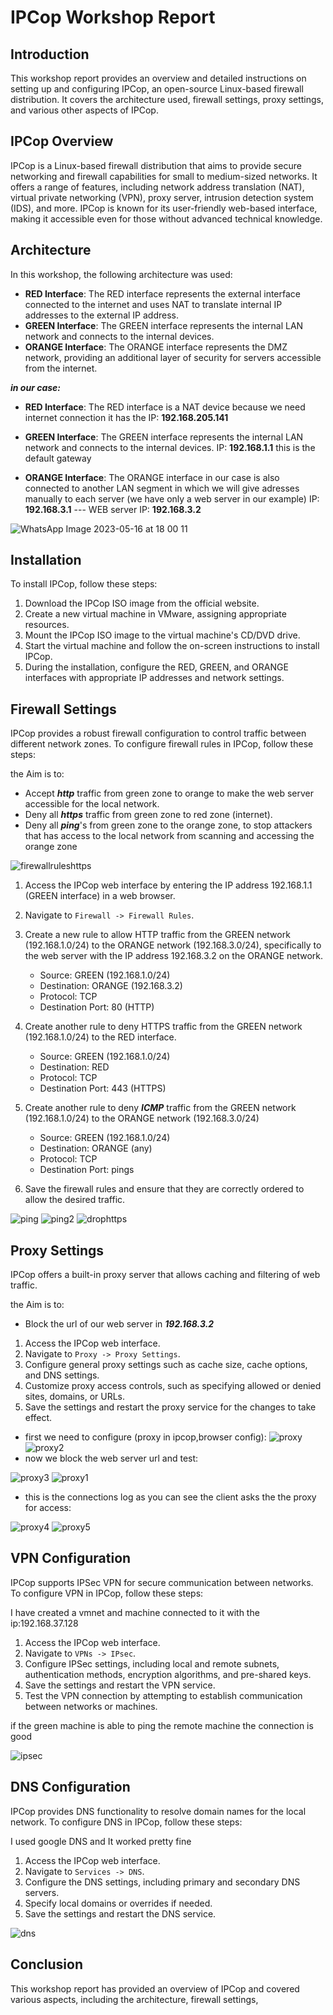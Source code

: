 # IPCop Workshop Report

## Introduction

This workshop report provides an overview and detailed instructions on setting up and configuring IPCop, an open-source Linux-based firewall distribution. It covers the architecture used, firewall settings, proxy settings, and various other aspects of IPCop.

## IPCop Overview

IPCop is a Linux-based firewall distribution that aims to provide secure networking and firewall capabilities for small to medium-sized networks. It offers a range of features, including network address translation (NAT), virtual private networking (VPN), proxy server, intrusion detection system (IDS), and more. IPCop is known for its user-friendly web-based interface, making it accessible even for those without advanced technical knowledge.

## Architecture

In this workshop, the following architecture was used:

-   **RED Interface**: The RED interface represents the external interface connected to the internet and uses NAT to translate internal IP addresses to the external IP address.
-   **GREEN Interface**: The GREEN interface represents the internal LAN network and connects to the internal devices.
-   **ORANGE Interface**: The ORANGE interface represents the DMZ network, providing an additional layer of security for servers accessible from the internet.

***in our case:***
-   **RED Interface**: The RED interface is a NAT device because we need internet connection 
it has the IP: **192.168.205.141**

-   **GREEN Interface**: The GREEN interface represents the internal LAN network and connects to the internal devices.
IP: **192.168.1.1** this is the default gateway

-   **ORANGE Interface**: The ORANGE interface in our case is also connected to another LAN segment in which we will give adresses manually to each server (we have only a web server in our example)
IP: **192.168.3.1** --- WEB server IP: **192.168.3.2** 

![WhatsApp Image 2023-05-16 at 18 00 11](https://github.com/mohammedAcheddad/IPcop_init/assets/105829473/745f6041-be95-48bd-a760-5685e0a11ff2)


## Installation

To install IPCop, follow these steps:

1.  Download the IPCop ISO image from the official website.
2.  Create a new virtual machine in VMware, assigning appropriate resources.
3.  Mount the IPCop ISO image to the virtual machine's CD/DVD drive.
4.  Start the virtual machine and follow the on-screen instructions to install IPCop.
5.  During the installation, configure the RED, GREEN, and ORANGE interfaces with appropriate IP addresses and network settings.

## Firewall Settings

IPCop provides a robust firewall configuration to control traffic between different network zones. To configure firewall rules in IPCop, follow these steps:

the Aim is to:
*  Accept ***http*** traffic from green zone to orange to make the web server accessible for the local network.
* Deny all ***https*** traffic from green zone to red zone (internet).
* Deny all ***ping***'s from green zone to the orange zone, to stop attackers that has access to the local network from scanning and accessing the orange zone 

![firewallruleshttps](https://github.com/mohammedAcheddad/IPcop_init/assets/105829473/81e270b9-8184-4365-81d2-b24b7b3a8563)

1.  Access the IPCop web interface by entering the IP address 192.168.1.1 (GREEN interface) in a web browser.
    
2.  Navigate to `Firewall -> Firewall Rules`.
    
3.  Create a new rule to allow HTTP traffic from the GREEN network (192.168.1.0/24) to the ORANGE network (192.168.3.0/24), specifically to the web server with the IP address 192.168.3.2 on the ORANGE network.
    
    -   Source: GREEN (192.168.1.0/24)
    -   Destination: ORANGE (192.168.3.2)
    -   Protocol: TCP
    -   Destination Port: 80 (HTTP)
4.  Create another rule to deny HTTPS traffic from the GREEN network (192.168.1.0/24) to the RED interface.
    
    -   Source: GREEN (192.168.1.0/24)
    -   Destination: RED
    -   Protocol: TCP
    -   Destination Port: 443 (HTTPS)  
    
 5.  Create another rule to deny ***ICMP*** traffic from the GREEN network (192.168.1.0/24) to the ORANGE network (192.168.3.0/24)
	    
	    -   Source: GREEN (192.168.1.0/24)
	    -   Destination: ORANGE (any)
	    -   Protocol: TCP
	    -   Destination Port: pings 
    
6.  Save the firewall rules and ensure that they are correctly ordered to allow the desired traffic.

![ping](https://github.com/mohammedAcheddad/IPcop_init/assets/105829473/d85b6e22-9a57-4e72-8d24-53524e2cdbb1)
![ping2](https://github.com/mohammedAcheddad/IPcop_init/assets/105829473/477aa902-65a2-4a9f-a7b7-bb5d8407fb1c)
![drophttps](https://github.com/mohammedAcheddad/IPcop_init/assets/105829473/48bf0716-ea98-428b-8fd3-2bc992e0f597)


## Proxy Settings

IPCop offers a built-in proxy server that allows caching and filtering of web traffic. 

the Aim is to:
*  Block the url of our web server in ***192.168.3.2***

1.  Access the IPCop web interface.
2.  Navigate to `Proxy -> Proxy Settings`.
3.  Configure general proxy settings such as cache size, cache options, and DNS settings.
4.  Customize proxy access controls, such as specifying allowed or denied sites, domains, or URLs.
5.  Save the settings and restart the proxy service for the changes to take effect.

* first we need to configure (proxy in ipcop,browser config):
![proxy](https://github.com/mohammedAcheddad/IPcop_init/assets/105829473/3bee494b-92bf-4d57-a7c9-e1873a6b4401)
![proxy2](https://github.com/mohammedAcheddad/IPcop_init/assets/105829473/465ed07d-73dd-4aa4-b813-2908e2b6d42c)  
* now we block the web server url and test:  

![proxy3](https://github.com/mohammedAcheddad/IPcop_init/assets/105829473/406b0c54-5f88-4eb0-84f9-858727b75c44)
![proxy1](https://github.com/mohammedAcheddad/IPcop_init/assets/105829473/c4c866d0-8771-4775-bcfb-1942c090a888)  
* this is the connections log as you can see the client asks the the proxy for access:  

![proxy4](https://github.com/mohammedAcheddad/IPcop_init/assets/105829473/32a0480f-ec7e-4bfe-8e10-2d5793530226)
![proxy5](https://github.com/mohammedAcheddad/IPcop_init/assets/105829473/b7b140ed-75e3-4118-ba3e-4e40370c8fb7)

## VPN Configuration

IPCop supports IPSec VPN for secure communication between networks. To configure VPN in IPCop, follow these steps:

I have created a vmnet and machine connected to it with the ip:192.168.37.128 

1.  Access the IPCop web interface.
2.  Navigate to `VPNs -> IPsec`.
3.  Configure IPSec settings, including local and remote subnets, authentication methods, encryption algorithms, and pre-shared keys.
4.  Save the settings and restart the VPN service.
5.  Test the VPN connection by attempting to establish communication between networks or machines.

if the green machine is able to ping the remote machine the connection is good

![ipsec](https://github.com/mohammedAcheddad/IPcop_init/assets/105829473/bf06bb61-bcf2-4a56-80a0-c997da9acea9)

## DNS Configuration

IPCop provides DNS functionality to resolve domain names for the local network. To configure DNS in IPCop, follow these steps:

I used google DNS and It worked pretty fine

1.  Access the IPCop web interface.
2.  Navigate to `Services -> DNS`.
3.  Configure the DNS settings, including primary and secondary DNS servers.
4.  Specify local domains or overrides if needed.
5.  Save the settings and restart the DNS service.

![dns](https://github.com/mohammedAcheddad/IPcop_init/assets/105829473/c7c0fb7d-b5e5-4fc3-86f5-8fa91ea18d2b)

## Conclusion

This workshop report has provided an overview of IPCop and covered various aspects, including the architecture, firewall settings,
